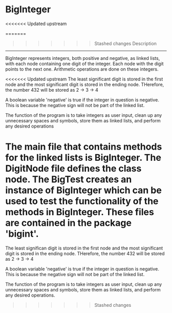 # BigInteger
<<<<<<< Updated upstream
 
=======

>>>>>>> Stashed changes
Description
-----------

BigInteger represents integers, both positive and negative, as linked lists, with each node containing one digit of the integer. Each node with the digit points to the next one. Arithmetic operations are done on these integers.

<<<<<<< Updated upstream
The least significant digit is stored in the first node and the most significant digit is stored in the ending node. THerefore, the number 432 will be stored as 2 -> 3 -> 4

A boolean variable 'negative' is true if the integer in question is negative. This is because the negative sign will not be part of the linked list.

The function of the program is to take integers as user input, clean up any unnecessary spaces and symbols, store them as linked lists, and perform any desired operations

The main file that contains methods for the linked lists is BigInteger. The DigitNode file defines the class node. The BigTest creates an instance of BigInteger which can be used to test the functionality of the methods in BigInteger. These files are contained in the package 'bigint'.
=======
The least significan digit is stored in the first node and the most significant digit is stored in the ending node. THerefore, the number 432 will be stored as 2 -> 3 -> 4

A boolean variable 'negative' is true if the integer in question is negative. This is because the negative sign will not be part of the linked list.

The function of the program is to take integers as user input, clean up any unnecessary spaces and symbols, store them as linked lists, and perform any desired operations.
>>>>>>> Stashed changes
